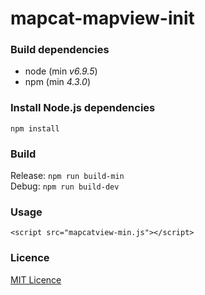 # mapcat-mapview-init

### Build dependencies
* node (min _v6.9.5_)
* npm (min _4.3.0_)

### Install Node.js dependencies
`npm install`

### Build
Release: `npm run build-min`  
Debug: `npm run build-dev`

### Usage
`<script src="mapcatview-min.js"></script>`

### Licence
[MIT Licence](https://github.com/MAPCATcom/mapcat-mapview-init/blob/master/LICENSE)